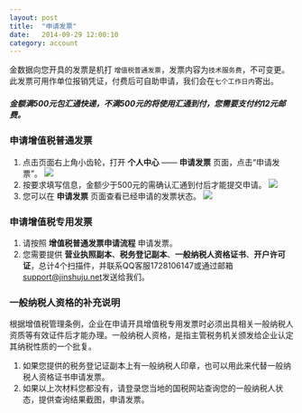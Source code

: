 ```yaml
---
layout: post
title:  "申请发票"
date:   2014-09-29 12:00:10
category: account
---
```


金数据向您开具的发票是机打 `增值税普通发票`，发票内容为`技术服务费`，不可变更。  
此发票可用作单位报销凭证，付费后可自助申请，我们会在`七个工作日内`寄出。

##### 金额满500元包汇通快递，不满500元的将使用汇通到付，您需要支付约12元邮费。	

### 申请增值税普通发票

1. 点击页面右上角小齿轮，打开 **个人中心** —— **申请发票** 页面，点击“申请发票”。
	![](http://jinshuju-help-pics.b0.upaiyun.com/images/invoices-1.png) 
2. 按要求填写信息，金额少于500元的需确认汇通到付后才能提交申请。 
	![](http://jinshuju-help-pics.b0.upaiyun.com/images/invoices-2.png) 
3. 您可以在 **申请发票** 页面查看已经申请的发票状态。
	![](http://jinshuju-help-pics.b0.upaiyun.com/images/invoices-3.png) 

### 申请增值税专用发票

1. 请按照 **增值税普通发票申请流程** 申请发票。
2. 您需要提供 **营业执照副本**、**税务登记副本**、**一般纳税人资格证书**、**开户许可证**，总计4个扫描件，并联系QQ客服1728106147或通过邮箱[support@jinshuju.net](mailto:support@jinshuju.net)发送给我们。

### 一般纳税人资格的补充说明

根据增值税管理条例，企业在申请开具增值税专用发票时必须出具相关一般纳税人资质等有效证件后才能办理。一般纳税人资格，是指主管税务机关颁发给企业认定其纳税性质的一个批复。  

1. 如果您提供的税务登记证副本上有一般纳税人印章，也可以用此来代替一般纳税人资格证书申请发票。  
2. 如果以上次材料您都没有，请登录您当地的国税网站查询您的一般纳税人状态，提供查询结果截图，申请发票。  
